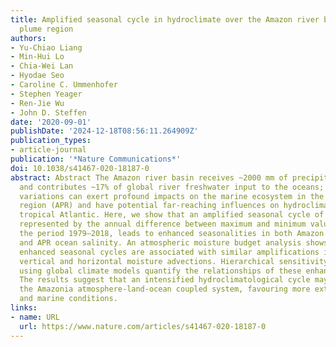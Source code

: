 ```yaml
---
title: Amplified seasonal cycle in hydroclimate over the Amazon river basin and its
  plume region
authors:
- Yu-Chiao Liang
- Min-Hui Lo
- Chia-Wei Lan
- Hyodae Seo
- Caroline C. Ummenhofer
- Stephen Yeager
- Ren-Jie Wu
- John D. Steffen
date: '2020-09-01'
publishDate: '2024-12-18T08:56:11.264909Z'
publication_types:
- article-journal
publication: '*Nature Communications*'
doi: 10.1038/s41467-020-18187-0
abstract: Abstract The Amazon river basin receives ~2000 mm of precipitation annually
  and contributes ~17% of global river freshwater input to the oceans; its hydroclimatic
  variations can exert profound impacts on the marine ecosystem in the Amazon plume
  region (APR) and have potential far-reaching influences on hydroclimate over the
  tropical Atlantic. Here, we show that an amplified seasonal cycle of Amazonia precipitation,
  represented by the annual difference between maximum and minimum values, during
  the period 1979–2018, leads to enhanced seasonalities in both Amazon river discharge
  and APR ocean salinity. An atmospheric moisture budget analysis shows that these
  enhanced seasonal cycles are associated with similar amplifications in the atmospheric
  vertical and horizontal moisture advections. Hierarchical sensitivity experiments
  using global climate models quantify the relationships of these enhanced seasonalities.
  The results suggest that an intensified hydroclimatological cycle may develop in
  the Amazonia atmosphere-land-ocean coupled system, favouring more extreme terrestrial
  and marine conditions.
links:
- name: URL
  url: https://www.nature.com/articles/s41467-020-18187-0
---
```

